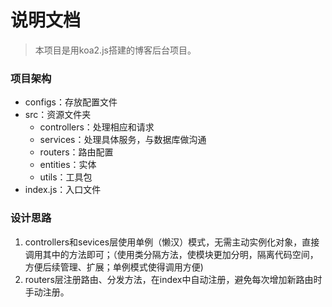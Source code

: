 # 说明文档

> 本项目是用koa2.js搭建的博客后台项目。

### 项目架构
- configs：存放配置文件
- src：资源文件夹
  - controllers：处理相应和请求
  - services：处理具体服务，与数据库做沟通
  - routers：路由配置
  - entities：实体
  - utils：工具包
- index.js：入口文件

### 设计思路
1. controllers和sevices层使用单例（懒汉）模式，无需主动实例化对象，直接调用其中的方法即可；（使用类分隔方法，使模块更加分明，隔离代码空间，方便后续管理、扩展；单例模式使得调用方便)
2. routers层注册路由、分发方法，在index中自动注册，避免每次增加新路由时手动注册。